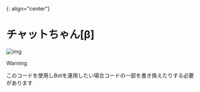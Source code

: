 {: align="center"}
# チャットちゃん[β]
![img](https://github.com/SinonomeNetwork/ChatChanBeta/blob/main/ccb.png)

> [!WARNING]
> このコードを使用しBotを運用したい場合コードの一部を書き換えたりする必要があります
